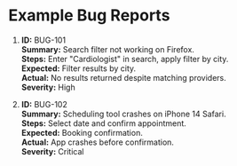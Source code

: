 # Example Bug Reports

1. **ID:** BUG-101  
   **Summary:** Search filter not working on Firefox.  
   **Steps:** Enter "Cardiologist" in search, apply filter by city.  
   **Expected:** Filter results by city.  
   **Actual:** No results returned despite matching providers.  
   **Severity:** High  

2. **ID:** BUG-102  
   **Summary:** Scheduling tool crashes on iPhone 14 Safari.  
   **Steps:** Select date and confirm appointment.  
   **Expected:** Booking confirmation.  
   **Actual:** App crashes before confirmation.  
   **Severity:** Critical  
